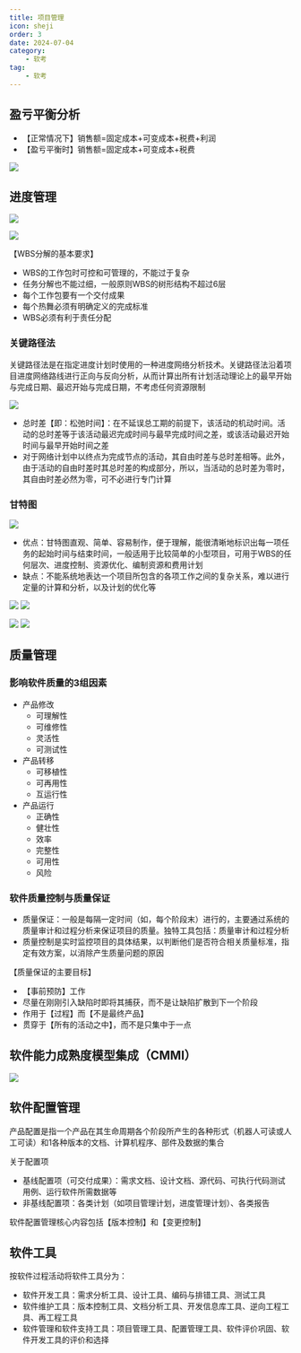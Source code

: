 ```yaml
---
title: 项目管理
icon: sheji
order: 3
date: 2024-07-04
category:
    - 软考
tag:
    - 软考
---
```


## 盈亏平衡分析

- 【正常情况下】销售额=固定成本+可变成本+税费+利润
- 【盈亏平衡时】销售额=固定成本+可变成本+税费

![ ](/img/softExamination/16.jpg)

## 进度管理

![ ](/img/softExamination/17.jpg)

![ ](/img/softExamination/19.jpg)

【WBS分解的基本要求】

- WBS的工作包时可控和可管理的，不能过于复杂
- 任务分解也不能过细，一般原则WBS的树形结构不超过6层
- 每个工作包要有一个交付成果
- 每个热舞必须有明确定义的完成标准
- WBS必须有利于责任分配

### 关键路径法

关键路径法是在指定进度计划时使用的一种进度网络分析技术。关键路径法沿着项目进度网络路线进行正向与反向分析，从而计算出所有计划活动理论上的最早开始与完成日期、最迟开始与完成日期，不考虑任何资源限制

![ ](/img/softExamination/18.jpg)

- 总时差【即：松弛时间】：在不延误总工期的前提下，该活动的机动时间。活动的总时差等于该活动最迟完成时间与最早完成时间之差，或该活动最迟开始时间与最早开始时间之差
- 对于网络计划中以终点为完成节点的活动，其自由时差与总时差相等。此外，由于活动的自由时差时其总时差的构成部分，所以，当活动的总时差为零时，其自由时差必然为零，可不必进行专门计算

### 甘特图

![ ](/img/softExamination/20.jpg)

- 优点：甘特图直观、简单、容易制作，便于理解，能很清晰地标识出每一项任务的起始时间与结束时间，一般适用于比较简单的小型项目，可用于WBS的任何层次、进度控制、资源优化、编制资源和费用计划
- 缺点：不能系统地表达一个项目所包含的各项工作之间的复杂关系，难以进行定量的计算和分析，以及计划的优化等

![ ](/img/softExamination/21.jpg)
![ ](/img/softExamination/22.jpg)

![ ](/img/softExamination/23.jpg)
![ ](/img/softExamination/24.jpg)

## 质量管理

### 影响软件质量的3组因素

- 产品修改
  - 可理解性
  - 可维修性
  - 灵活性
  - 可测试性
- 产品转移
  - 可移植性
  - 可再用性
  - 互运行性
- 产品运行
  - 正确性
  - 健壮性
  - 效率
  - 完整性
  - 可用性
  - 风险

### 软件质量控制与质量保证

- 质量保证：一般是每隔一定时间（如，每个阶段末）进行的，主要通过系统的质量审计和过程分析来保证项目的质量。独特工具包括：质量审计和过程分析
- 质量控制是实时监控项目的具体结果，以判断他们是否符合相关质量标准，指定有效方案，以消除产生质量问题的原因

【质量保证的主要目标】

- 【事前预防】工作
- 尽量在刚刚引入缺陷时即将其捕获，而不是让缺陷扩散到下一个阶段
- 作用于【过程】而【不是最终产品】
- 贯穿于【所有的活动之中】，而不是只集中于一点

## 软件能力成熟度模型集成（CMMI）

![ ](/img/softExamination/25.jpg)

## 软件配置管理

产品配置是指一个产品在其生命周期各个阶段所产生的各种形式（机器人可读或人工可读）和1各种版本的文档、计算机程序、部件及数据的集合

关于配置项

- 基线配置项（可交付成果）：需求文档、设计文档、源代码、可执行代码测试用例、运行软件所需数据等
- 非基线配置项：各类计划（如项目管理计划，进度管理计划）、各类报告

软件配置管理核心内容包括【版本控制】和【变更控制】

## 软件工具

按软件过程活动将软件工具分为：

- 软件开发工具：需求分析工具、设计工具、编码与排错工具、测试工具
- 软件维护工具：版本控制工具、文档分析工具、开发信息库工具、逆向工程工具、再工程工具
- 软件管理和软件支持工具：项目管理工具、配置管理工具、软件评价巩固、软件开发工具的评价和选择
